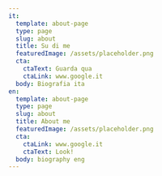 ```yaml
---
it:
  template: about-page
  type: page
  slug: about
  title: Su di me
  featuredImage: /assets/placeholder.png
  cta:
    ctaText: Guarda qua
    ctaLink: www.google.it
  body: Biografia ita
en:
  template: about-page
  type: page
  slug: about
  title: About me
  featuredImage: /assets/placeholder.png
  cta:
    ctaLink: www.google.it
    ctaText: Look!
  body: biography eng
---
```


